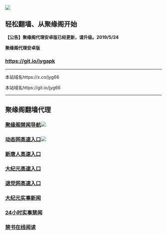 ![](https://raw.githubusercontent.com/hao369/a/master/j.jpg)



## 轻松翻墙、从聚缘阁开始



**【公告】聚缘阁代理安卓版已经更新，请升级。2019/5/24**

 
**聚缘阁代理安卓版**
### https://git.io/jygapk  

***

本站域名https://x.co/jyg66 

本站域名https://git.io/jyg66



***




## 聚缘阁翻墙代理 



### [聚缘阁禁闻导航](https://cold-sunset-4348.rew43fsa.workers.dev/-----http://eewwea2.h5a.hyundai-cme.net/)![](https://tup.vraet.cf/jyg.gif)



### [动态网高速入口](https://cold-sunset-4348.rew43fsa.workers.dev/-----https://662.nhhc.com.au)![](https://tup.vraet.cf/jygdl.gif)


### [新唐人高速入口](https://cold-sunset-4348.rew43fsa.workers.dev/-----https://662.nhhc.com.au)

### [大纪元高速入口](https://cold-sunset-4348.rew43fsa.workers.dev/-----https://662.nhhc.com.au)

### [退党网高速入口](https://cold-sunset-4348.rew43fsa.workers.dev/-----https://662.nhhc.com.au)






### [大纪元实事新闻](https://git.io/fjmgE)

### [24小时实事禁闻](https://git.io/fj3Go)

### [禁书在线阅读](https://git.io/fjJ5Z)






